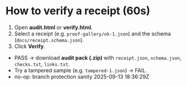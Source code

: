 # How to verify a receipt (60s)
1. Open **audit.html** or **verify.html**.
2. Select a receipt (e.g. `proof-gallery/ok-1.json`) and the schema (`docs/receipt.schema.json`).
3. Click **Verify**.
- PASS → download **audit pack (.zip)** with `receipt.json`, `schema.json`, `checks.txt`, `links.txt`.
- Try a tampered sample (e.g. `tampered-1.json`) → FAIL.
- no-op: branch protection sanity 2025-09-13 18:36:29Z
